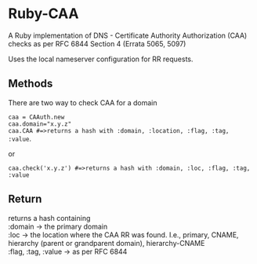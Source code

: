 # Ruby-CAA
A Ruby implementation of DNS - Certificate Authority Authorization (CAA) checks as per RFC 6844 Section 4 (Errata 5065, 5097)

Uses the local nameserver configuration for RR requests.

## Methods
There are two way to check CAA for a domain

`caa = CAAuth.new` <br>
`caa.domain="x.y.z"` <br>
`caa.CAA #=>returns a hash with :domain, :location, :flag, :tag, :value`. 

or

`caa.check('x.y.z') #=>returns a hash with :domain, :loc, :flag, :tag, :value`

## Return
returns a hash containing <br>
:domain -> the primary domain <br>
:loc -> the location where the CAA RR was found. I.e., primary, CNAME, hierarchy (parent or grandparent domain), hierarchy-CNAME <br>
:flag, :tag, :value -> as per RFC 6844
